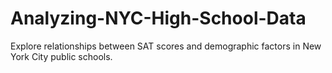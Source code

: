 # Analyzing-NYC-High-School-Data
Explore relationships between SAT scores and demographic factors in New York City public schools. 
